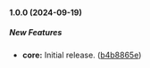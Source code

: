 #### 1.0.0 (2024-09-19)

##### New Features

* **core:**  Initial release. ([b4b8865e](https://github.com/rhaseven7h/set-mail-from/commit/b4b8865e67ce16697460b92ac9e302c9c836f428))

